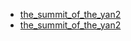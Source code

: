  - [the_summit_of_the_yan2](the_summit_of_the_yan2.md)
 - [the_summit_of_the_yan2](the_summit_of_the_yan2.md)
